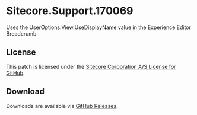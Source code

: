 # Sitecore.Support.170069
Uses the UserOptions.View.UseDisplayName value in the Experience Editor Breadcrumb

## License  
This patch is licensed under the [Sitecore Corporation A/S License for GitHub](https://github.com/sitecoresupport/Sitecore.Support.170069/blob/master/LICENSE).  

## Download  
Downloads are available via [GitHub Releases](https://github.com/sitecoresupport/Sitecore.Support.170069/releases).  
